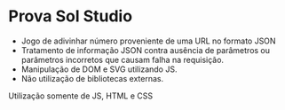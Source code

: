 # Prova Sol Studio

 * Jogo de adivinhar número proveniente de uma URL no formato JSON
 * Tratamento de informação JSON contra ausência de parâmetros ou parâmetros incorretos que causam falha na requisição.
 * Manipulação de DOM e SVG utilizando JS. 
 * Não utilização de bibliotecas externas.

Utilização somente de JS, HTML e CSS
